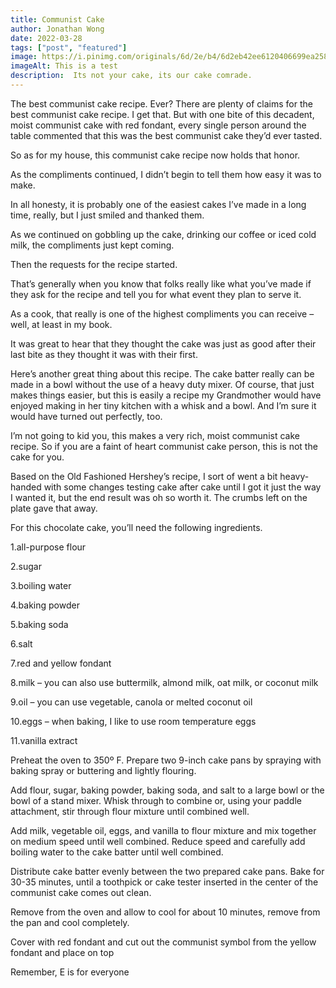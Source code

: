 ```yaml
---
title: Communist Cake
author: Jonathan Wong 
date: 2022-03-28
tags: ["post", "featured"]
image: https://i.pinimg.com/originals/6d/2e/b4/6d2eb42ee6120406699ea25811675ee2.jpg
imageAlt: This is a test
description:  Its not your cake, its our cake comrade.
---
```

The best communist cake recipe. Ever? There are plenty of claims for the best communist cake recipe. I get that. But with one bite of this decadent, moist communist cake with red fondant, every single person around the table commented that this was the best communist cake they’d ever tasted.

So as for my house, this communist cake recipe now holds that honor.

As the compliments continued, I didn’t begin to tell them how easy it was to make.

In all honesty, it is probably one of the easiest cakes I’ve made in a long time, really, but I just smiled and thanked them.

As we continued on gobbling up the cake, drinking our coffee or iced cold milk, the compliments just kept coming.

Then the requests for the recipe started.

That’s generally when you know that folks really like what you’ve made if they ask for the recipe and tell you for what event they plan to serve it.

As a cook, that really is one of the highest compliments you can receive – well, at least in my book.

It was great to hear that they thought the cake was just as good after their last bite as they thought it was with their first.

Here’s another great thing about this recipe. The cake batter really can be made in a bowl without the use of a heavy duty mixer. Of course, that just makes things easier, but this is easily a recipe my Grandmother would have enjoyed making in her tiny kitchen with a whisk and a bowl. And I’m sure it would have turned out perfectly, too.

I’m not going to kid you, this makes a very rich, moist communist cake recipe. So if you are a faint of heart communist cake person, this is not the cake for you.

Based on the Old Fashioned Hershey’s recipe, I sort of went a bit heavy-handed with some changes testing cake after cake until I got it just the way I wanted it, but the end result was oh so worth it. The crumbs left on the plate gave that away.

For this chocolate cake, you’ll need the following ingredients.

1.all-purpose flour

2.sugar

3.boiling water

4.baking powder

5.baking soda

6.salt

7.red and yellow fondant

8.milk – you can also use buttermilk, almond milk, oat milk, or coconut milk

9.oil – you can use vegetable, canola or melted coconut oil

10.eggs – when baking, I like to use room temperature eggs

11.vanilla extract

Preheat the oven to 350º F. Prepare two 9-inch cake pans by spraying with baking spray or buttering and lightly flouring.

Add flour, sugar, baking powder, baking soda, and salt to a large bowl or the bowl of a stand mixer. Whisk through to combine or, using your paddle attachment, stir through flour mixture until combined well.

Add milk, vegetable oil, eggs, and vanilla to flour mixture and mix together on medium speed until well combined. Reduce speed and carefully add boiling water to the cake batter until well combined.

Distribute cake batter evenly between the two prepared cake pans. Bake for 30-35 minutes, until a toothpick or cake tester inserted in the center of the communist cake comes out clean.

Remove from the oven and allow to cool for about 10 minutes, remove from the pan and cool completely. 

Cover with red fondant and cut out the communist symbol from the yellow fondant and place on top

Remember, E is for everyone